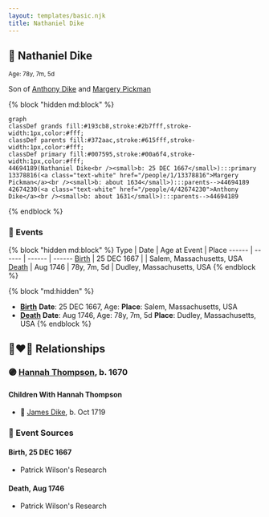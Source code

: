 ```yaml
---
layout: templates/basic.njk
title: Nathaniel Dike
---
```

## 🔵 Nathaniel Dike
<small>Age: 78y, 7m, 5d</small>

Son of [Anthony Dike](/people/4/42674230) and [Margery Pickman](/people/1/13378816)

{% block "hidden md:block" %}
```mermaid
graph
classDef grands fill:#193cb8,stroke:#2b7fff,stroke-width:1px,color:#fff;
classDef parents fill:#372aac,stroke:#615fff,stroke-width:1px,color:#fff;
classDef primary fill:#007595,stroke:#00a6f4,stroke-width:1px,color:#fff;
44694189(Nathaniel Dike<br /><small>b: 25 DEC 1667</small>):::primary
13378816(<a class="text-white" href="/people/1/13378816">Margery Pickman</a><br /><small>b: about 1634</small>):::parents-->44694189
42674230(<a class="text-white" href="/people/4/42674230">Anthony Dike</a><br /><small>b: about 1631</small>):::parents-->44694189
```
{% endblock %}

### 📆 Events

{% block "hidden md:block" %}
Type | Date | Age at Event | Place
------ | ------ | ------ | ------
[Birth](#event-event-2) | 25 DEC 1667 |  | Salem, Massachusetts, USA
[Death](#event-event-3) | Aug 1746 | 78y, 7m, 5d | Dudley, Massachusetts, USA
{% endblock %}

{% block "md:hidden" %}
- **[Birth](#event-event-2)**
**Date**: 25 DEC 1667, Age:
**Place**: Salem, Massachusetts, USA
- **[Death](#event-event-3)**
**Date**: Aug 1746, Age: 78y, 7m, 5d
**Place**: Dudley, Massachusetts, USA
{% endblock %}

## 👩‍❤️‍👨 Relationships

### 🟣 [Hannah Thompson](/people/1/1871336), b. 1670

#### Children With Hannah Thompson
* 🔵 [James Dike](/people/2/20400692), b. Oct 1719
### 📰 Event Sources

#### <a id="event-event-2"></a> Birth, 25 DEC 1667
* Patrick Wilson's Research

#### <a id="event-event-3"></a> Death, Aug 1746
* Patrick Wilson's Research